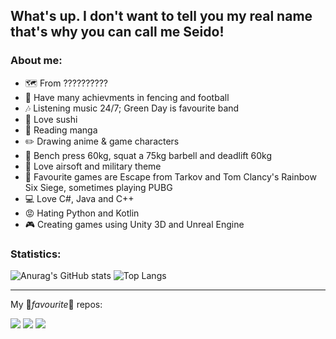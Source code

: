 ## What's up. I don't want to tell you my real name that's why you can call me Seido! 

###  About me:
- 🗺️ From ?????????? 
- 🏅 Have many achievments in fencing and football
- 🎶 Listening music 24/7; Green Day is favourite band
- 🍣 Love sushi
- 📔 Reading manga
- ✏️ Drawing anime & game characters
- 💪 Bench press 60kg, squat a 75kg barbell and deadlift 60kg
- 🔫 Love airsoft and military theme
- 🎲 Favourite games are Escape from Tarkov and Tom Clancy's Rainbow Six Siege, sometimes playing PUBG
- 💻 Love C#, Java and C++
- 😡 Hating Python and Kotlin
- 🎮 Creating games using Unity 3D and Unreal Engine
###  Statistics:
![Anurag's GitHub stats](https://github-readme-stats.vercel.app/api?username=Paccifficul&show_icons=true&theme=tokyonight)
![Top Langs](https://github-readme-stats.vercel.app/api/top-langs/?username=Paccifficul&layout=compact&theme=tokyonight)

---

My 💞*favourite*💞 repos:

[![](https://github-readme-stats.vercel.app/api/pin/?username=Paccifficul&repo=MyBudget&show_icons=true&theme=tokyonight)](https://github.com/Paccifficul/MyBudget)
[![](https://github-readme-stats.vercel.app/api/pin/?username=Paccifficul&repo=nervm&show_icons=true&theme=tokyonight)](https://github.com/Paccifficul/nervm)
[![](https://github-readme-stats.vercel.app/api/pin/?username=Paccifficul&repo=Rental&show_icons=true&theme=tokyonight)](https://github.com/Paccifficul/Rental)
